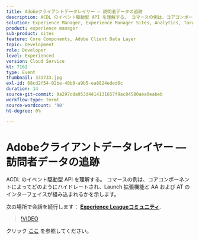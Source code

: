 ```yaml
---
title: Adobeクライアントデータレイヤー — 訪問者データの追跡
description: ACDL のイベント駆動型 API を理解する。 コマースの例は、コアコンポーネントによってどのようにハイドレートされ、Launch 拡張機能と AA および AT のインターフェイスが組み込まれるかを示します。 このセッションは、Adobe Developers Live Content イベントの一部として配信されました。
solution: Experience Manager, Experience Manager Sites, Analytics, Target
product: experience manager
sub-product: sites
feature: Core Components, Adobe Client Data Layer
topic: Development
role: Developer
level: Experienced
version: Cloud Service
kt: 7162
type: Event
thumbnail: 331733.jpg
exl-id: 68cd2f54-02be-40b9-a9b5-ea8824eded6c
duration: 14
source-git-commit: 9a297cda953d4414131657f9ac84580aea0eabeb
workflow-type: tm+mt
source-wordcount: '90'
ht-degree: 0%

---
```


# Adobeクライアントデータレイヤー — 訪問者データの追跡

ACDL のイベント駆動型 API を理解する。 コマースの例は、コアコンポーネントによってどのようにハイドレートされ、Launch 拡張機能と AA および AT のインターフェイスが組み込まれるかを示します。

次の場所で会話を続行します： **[Experience Leagueコミュニティ](https://adobe.ly/36Yd3v6)**.

>[!VIDEO](https://video.tv.adobe.com/v/331733/?quality=12&learn=on&hidetitle=true)

クリック **[ここ](/help/adobe-developers-live/assets/adobe-client-data-layer.pdf)** を参照してください。
